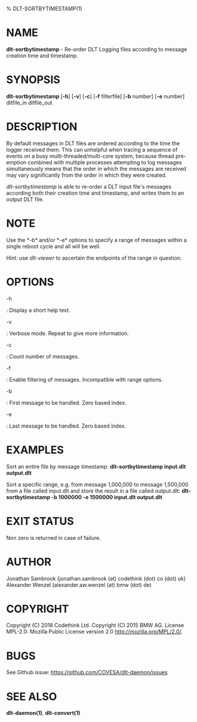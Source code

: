 % DLT-SORTBYTIMESTAMP(1)

# NAME

**dlt-sortbytimestamp** - Re-order DLT Logging files according to message creation time and timestamp.

# SYNOPSIS

**dlt-sortbytimestamp** \[**-h**\] \[**-v**\] \[**-c**\] \[**-f** filterfile\] \[**-b** number\] \[**-e** number\] dltfile_in dltfile_out

# DESCRIPTION

By default messages in DLT files are ordered according to the time the logger received them. This can unhelpful when tracing a sequence of events on a busy multi-threaded/multi-core system, because thread pre-emption combined with multiple processes attempting to log messages simultaneously means that the order in which the messages are received may vary significantly from the order in which they were created.

*dlt-sortbytimestamp* is able to re-order a DLT input file's messages according both their creation time and timestamp, and writes them to an output DLT file.

# NOTE

Use the \*-b\* and/or \*-e\* options to specify a range of messages within a single reboot cycle and all will be well.

Hint: use *dlt-viewer* to ascertain the endpoints of the range in question.

# OPTIONS

-h

:   Display a short help text.

-v

:   Verbose mode. Repeat to give more information.

-c

:   Count number of messages.

-f

:   Enable filtering of messages. Incompatible with range options.

-b

:   First message to be handled. Zero based index.

-e

:   Last message to be handled. Zero based index.

# EXAMPLES

Sort an entire file by message timestamp:
    **dlt-sortbytimestamp input.dlt output.dlt**

Sort a specific range, e.g. from message 1,000,000 to message 1,500,000 from a file called input.dlt and store the result in a file called output.dlt:
    **dlt-sortbytimestamp -b 1000000 -e 1500000 input.dlt output.dlt**

# EXIT STATUS

Non zero is returned in case of failure.

# AUTHOR

Jonathan Sambrook (jonathan.sambrook (at) codethink (dot) co (dot) uk)
Alexander Wenzel (alexander.aw.wenzel (at) bmw (dot) de)

# COPYRIGHT

Copyright (C) 2018 Codethink Ltd.
Copyright (C) 2015 BMW AG.
License MPL-2.0: Mozilla Public License version 2.0 <http://mozilla.org/MPL/2.0/>.

# BUGS

See Github issue: <https://github.com/COVESA/dlt-daemon/issues>

# SEE ALSO

**dlt-daemon(1)**, **dlt-convert(1)**
